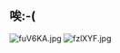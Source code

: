 ## 唉:-(
![fuV6KA.jpg](https://z3.ax1x.com/2021/08/06/fuV6KA.jpg)
![fzlXYF.jpg](https://z3.ax1x.com/2021/08/21/fzlXYF.jpg)
